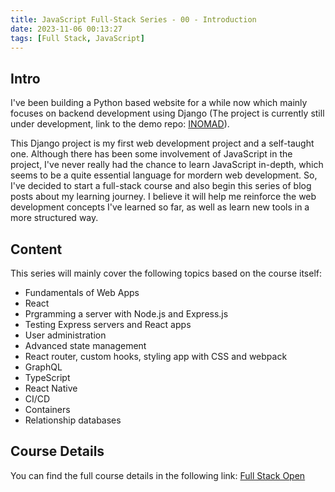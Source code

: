 ```yaml
---
title: JavaScript Full-Stack Series - 00 - Introduction
date: 2023-11-06 00:13:27
tags: [Full Stack, JavaScript]
--- 
```


## Intro

I've been building a Python based website for a while now which mainly focuses on backend development using Django (The project is currently still under development, link to the demo repo: [INOMAD](https://github.com/Dogecat0/inomad-demo)).

This Django project is my first web development project and a self-taught one. Although there has been some involvement of JavaScript in the project, I've never really had the chance to learn JavaScript in-depth, which seems to be a quite essential language for mordern web development. So, I've decided to start a full-stack course and also begin this series of blog posts about my learning journey. I believe it will help me reinforce the web development concepts I've learned so far, as well as learn new tools in a more structured way.

## Content

This series will mainly cover the following topics based on the course itself:

- Fundamentals of Web Apps
- React
- Prgramming a server with Node.js and Express.js
- Testing Express servers and React apps
- User administration
- Advanced state management
- React router, custom hooks, styling app with CSS and webpack
- GraphQL
- TypeScript
- React Native
- CI/CD
- Containers
- Relationship databases

## Course Details

You can find the full course details in the following link: [Full Stack Open](https://fullstackopen.com/en/about)